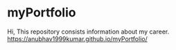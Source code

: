 # myPortfolio
Hi, This repository consists information about my career. https://anubhav1999kumar.github.io/myPortfolio/
